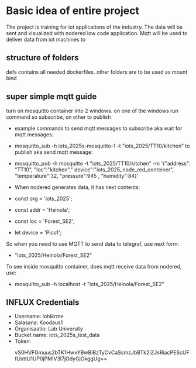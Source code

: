 # Basic idea of entire project

The project is training for iot applications of the industry.
The data will be sent and visualized with nodered low code application.
Mqtt will be used to deliver data from iot machines to

## structure of folders

defs contains all needed dockerfiles.
other folders are to be used as mount bind

## super simple mqtt guide

turn on mosquitto container into 2 windows.
on one of the windows run command so subscribe, on other to publish

-   example commands to send mqtt messages
    to subscribe aka wait for mqtt messages:
-   mosquitto_sub -h iots_2025s-mosquitto-1 -t "iots_2025/TT10/kitchen"
    to publish aka send mqtt message:
-   mosquitto_pub -h mosquitto -t "iots_2025/TT10/kitchen" -m '{"address": "TT10", "loc":"kitchen","
    device":"iots_2025_node_red_conteiner", "temperature":32, "pressure":945 , "humidity":84}'

-   When nodered generates data, it has next contents:
-   const org = 'iots_2025';
-   const addr = 'Heinola';
-   const loc = 'Forest_SE2';
-   let device = 'Pico1';

So when you need to use MQTT to send data to telegraf, use next form:

-   "iots_2025/Heinola/Forest_SE2"

To see inside mosquitto container, does mqtt receive data from nodered, use:

-   mosquitto_sub -h localhost -t "iots_2025/Heinola/Forest_SE2"

## INFLUX Credentials

-   Username: lohikrme
-   Salasana: Koodaus1
-   Organisaatio: Lab University
-   Bucket name: iots_2025s_test_data
-   Token:
    <p>vS0HVFGmuus2bTK1HwvYBwBiBzTyCvCaSsmzJbBTk2IZJsRiacPEScUFfUxttU1UP0jPMIV3l7jOdyGjOkggUg==<p>
